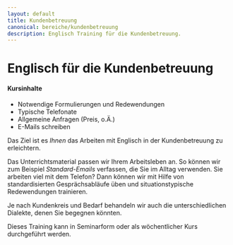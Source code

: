 ```yaml
---
layout: default
title: Kundenbetreuung
canonical: bereiche/kundenbetreuung
description: Englisch Training für die Kundenbetreuung.
---
```

# Englisch für die Kundenbetreuung

#### Kursinhalte

*   Notwendige Formulierungen und Redewendungen
*   Typische Telefonate
*   Allgemeine Anfragen (Preis, o.Ä.)
*   E-Mails schreiben

Das Ziel ist es *Ihnen* das Arbeiten mit Englisch in der Kundenbetreuung zu erleichtern.

Das Unterrichtsmaterial passen wir Ihrem Arbeitsleben an. So können wir zum Beispiel *Standard-Emails* verfassen, die Sie im Alltag verwenden. Sie arbeiten viel mit dem Telefon? Dann können wir mit Hilfe von standardisierten Gesprächsabläufe üben und situationstypische Redewendungen trainieren.

Je nach Kundenkreis und Bedarf behandeln wir auch die unterschiedlichen Dialekte, denen Sie begegnen könnten.

Dieses Training kann in Seminarform oder als wöchentlicher Kurs durchgeführt werden.

